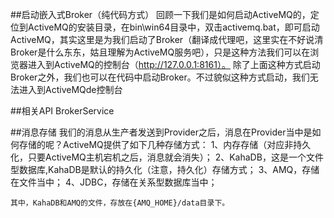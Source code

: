 ##启动嵌入式Broker（纯代码方式）
	回顾一下我们是如何启动ActiveMQ的，定位到ActiveMQ的安装目录，在bin\win64目录中，双击activemq.bat，即可启动ActiveMQ，其实这里是为我们启动了Broker（翻译成代理吧，这里实在不好说清Broker是什么东东，姑且理解为ActiveMQ服务吧），只是这种方法我们可以在浏览器进入到ActiveMQ的控制台（http://127.0.0.1:8161）。
	除了上面这种方式启动Broker之外，我们也可以在代码中启动Broker。不过貌似这种方式启动，我们无法进入到ActiveMQde控制台
	
##相关API
	BrokerService
	
##消息存储
	我们的消息从生产者发送到Provider之后，消息在Provider当中是如何存储的呢？ActiveMQ提供了如下几种存储方式：
	1、内存存储（对应非持久化，只要ActiveMQ主机宕机之后，消息就会消失）；
	2、KahaDB，这是一个文件型数据库,KahaDB是默认的持久化（注意，持久化）存储方式；
	3、AMQ，存储在文件当中；
	4、JDBC，存储在关系型数据库当中；
	
	其中，KahaDB和AMQ的文件，存放在{AMQ_HOME}/data目录下。
	